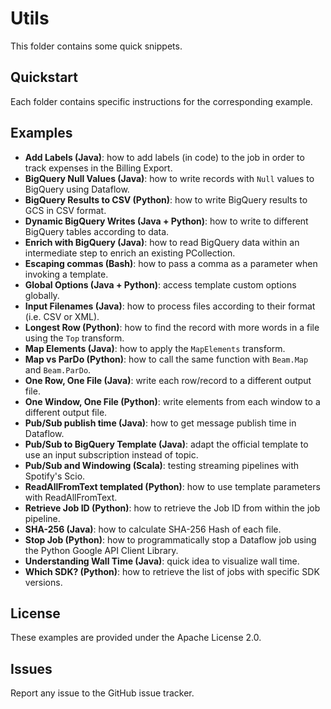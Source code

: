 # Utils

This folder contains some quick snippets.

## Quickstart

Each folder contains specific instructions for the corresponding example.

## Examples

* **Add Labels (Java)**: how to add labels (in code) to the job in order to track expenses in the Billing Export.
* **BigQuery Null Values (Java)**: how to write records with `Null` values to BigQuery using Dataflow.
* **BigQuery Results to CSV (Python)**: how to write BigQuery results to GCS in CSV format.
* **Dynamic BigQuery Writes (Java + Python)**: how to write to different BigQuery tables according to data.
* **Enrich with BigQuery (Java)**: how to read BigQuery data within an intermediate step to enrich an existing PCollection.
* **Escaping commas (Bash)**: how to pass a comma as a parameter when invoking a template.
* **Global Options (Java + Python)**: access template custom options globally.
* **Input Filenames (Java)**: how to process files according to their format (i.e. CSV or XML).
* **Longest Row (Python)**: how to find the record with more words in a file using the `Top` transform.
* **Map Elements (Java)**: how to apply the `MapElements` transform.
* **Map vs ParDo (Python)**: how to call the same function with `Beam.Map` and `Beam.ParDo`.
* **One Row, One File (Java)**: write each row/record to a different output file.
* **One Window, One File (Python)**: write elements from each window to a different output file.
* **Pub/Sub publish time (Java)**: how to get message publish time in Dataflow.
* **Pub/Sub to BigQuery Template (Java)**: adapt the official template to use an input subscription instead of topic.
* **Pub/Sub and Windowing (Scala)**: testing streaming pipelines with Spotify's Scio.
* **ReadAllFromText templated (Python)**: how to use template parameters with ReadAllFromText.
* **Retrieve Job ID (Python)**: how to retrieve the Job ID from within the job pipeline.
* **SHA-256 (Java)**: how to calculate SHA-256 Hash of each file.
* **Stop Job (Python)**: how to programmatically stop a Dataflow job using the Python Google API Client Library.
* **Understanding Wall Time (Java)**: quick idea to visualize wall time.
* **Which SDK? (Python)**: how to retrieve the list of jobs with specific SDK versions.

## License

These examples are provided under the Apache License 2.0.

## Issues

Report any issue to the GitHub issue tracker.
